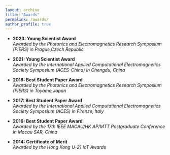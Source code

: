 ```yaml
---
layout: archive
title: "Awards"
permalink: /awards/
author_profile: true
---
```


- **2023: Young Scientist Award** \
*Awarded by the Photonics and Electromagnetics Research Symposium (PIERS) in Prague,Czech Republic*

- **2021: Young Scientist Award** \
*Awarded by the International Applied Computational Electromagnetics Society Symposium (ACES-China) in Chengdu, China*

- **2018: Best Student Paper Award** \
*Awarded by the Photonics and Electromagnetics Research Symposium (PIERS) in Toyama,Japan*

- **2017: Best Student Paper Award** \
*Awarded by the International Applied Computational Electromagnetics Society Symposium (ACES) in Firenze, Italy*

- **2016: Best Student Paper Award** \
*Awarded by the 17th IEEE MACAU/HK AP/MTT Postgraduate Conference in Macau SAR, China*

- **2014: Certificate of Merit** \
*Awarded by the Hong Kong U-21 IoT Awards*
